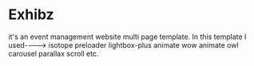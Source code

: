 # Exhibz
it's an event management website multi page template. In this template I used----> isotope preloader lightbox-plus animate wow animate owl carousel parallax scroll etc.
